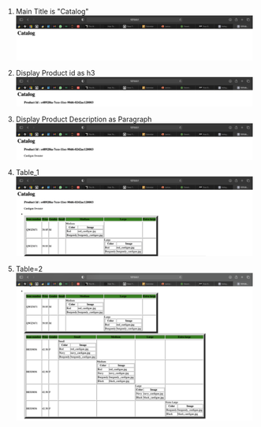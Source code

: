 1. Main Title is "Catalog"
![image info](../assignments/Catalog.png)

2. Display Product id as h3
![image info](../assignments/Product_ID.png)

3. Display Product Description as Paragraph
![image info](../assignments/Description.png)

4. Table_1
![image info](../assignments/Table_1.png)

5. Table=2
![image info](../assignments/Table_2.png)
